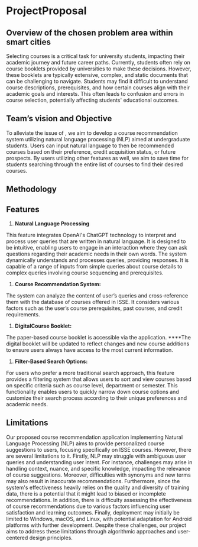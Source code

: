 # ProjectProposal

## Overview of the chosen problem area within smart cities
Selecting courses is a critical task for university students, impacting their academic journey and future career paths. 
Currently, students often rely on course booklets provided by universities to make these decisions. 
However, these booklets are typically extensive, complex, and static documents that can be challenging to navigate. 
Students may find it difficult to understand course descriptions, prerequisites, and how certain courses align with their academic goals and interests. 
This often leads to confusion and errors in course selection, potentially affecting students' educational outcomes.


## Team’s vision and Objective
To alleviate the issue of , we aim to develop a course recommendation system utilizing natural language processing (NLP) aimed at undergraduate students. 
Users can input natural language to then be recommended courses based on their preference, credit acquisition status, or future prospects. 
By users utilizing other features as well, we aim to save time for students searching through the entire list of courses to find their desired courses.

## Methodology


## Features
1. **Natural Language Processing**

This feature integrates OpenAI's ChatGPT technology to interpret and process user queries that are written in natural language. It is designed to be intuitive, enabling users to engage in an interaction where they can ask questions regarding their academic needs in their own words. The system dynamically understands and processes queries, providing responses. It is capable of a range of inputs from simple queries about course details to complex queries involving course sequencing and prerequisites.

1. **Course Recommendation System:**

The system can analyze the content of user’s queries and cross-reference them with the database of courses offered in ISSE. It considers various factors such as the user’s course prerequisites, past courses, and credit requirements.

1. **DigitalCourse Booklet:**

The paper-based course booklet is accessible via the application. ****The digital booklet will be updated to reflect changes and new course additions to ensure users always have access to the most current information.

1. **Filter-Based Search Options:**

For users who prefer a more traditional search approach, this feature provides a filtering system that allows users to sort and view courses based on specific criteria such as course level, department or semester. This functionality enables users to quickly narrow down course options and customize their search process according to their unique preferences and academic needs.

## Limitations
Our proposed course recommendation application implementing Natural Language Processing (NLP) aims to provide personalized course suggestions to users, focusing specifically on ISSE courses. However, there are several limitations to it. 
Firstly, NLP may struggle with ambiguous user queries and understanding user intent. For instance, challenges may arise in handling context, nuance, and specific knowledge, impacting the relevance of course suggestions. Moreover, difficulties with synonyms and new terms may also result in inaccurate recommendations. 
Furthermore, since the system's effectiveness heavily relies on the quality and diversity of training data, there is a potential that it might lead to biased or incomplete recommendations. 
In addition, there is difficulty assessing the effectiveness of course recommendations due to various factors influencing user satisfaction and learning outcomes. 
Finally, deployment may initially be limited to Windows, macOS, and Linux, with potential adaptation for Android platforms with further development. 
Despite these challenges, our project aims to address these limitations through algorithmic approaches and user-centered design principles.
